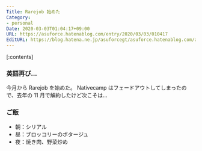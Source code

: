 ```yaml
---
Title: Rarejob 始めた
Category:
- personal
Date: 2020-03-03T01:04:17+09:00
URL: https://asuforce.hatenablog.com/entry/2020/03/03/010417
EditURL: https://blog.hatena.ne.jp/asuforcegt/asuforce.hatenablog.com/atom/entry/26006613529235617
---
```


[:contents]

###  英語再び...

今月から Rarejob  を始めた。 Nativecamp はフェードアウトしてしまったので、去年の 11 月で解約したけど次こそは...

### ご飯

- 朝：シリアル
- 昼：ブロッコリーのポタージュ
- 夜：焼き肉、野菜炒め
